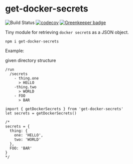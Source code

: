 # get-docker-secrets
![Build Status](https://travis-ci.org/patrickleet/get-docker-secrets.svg?branch=master)
[![codecov](https://codecov.io/gh/patrickleet/get-docker-secrets/branch/master/graph/badge.svg)](https://codecov.io/gh/patrickleet/get-docker-secrets)
[![Greenkeeper badge](https://badges.greenkeeper.io/patrickleet/get-docker-secrets.svg)](https://greenkeeper.io/)

Tiny module for retrieving `docker secret`s as a JSON object.

```
npm i get-docker-secrets
```

Example:

given directory structure
```
/run
  /secrets
    - thing.one
      > HELLO
    -thing.two
      > WORLD
    - FOO
      > BAR
```

```
import { getDockerSecrets } from 'get-docker-secrets'
let secrets = getDockerSecrets()

/* 
secrets = {
  thing: {
    one: 'HELLO',
    two: 'WORLD'
  },
  FOO: 'BAR'
}
*/

```
